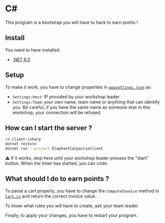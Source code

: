 # C#

This program is a bootstrap you will have to hack to earn points !

## Install

You need to have installed:

- [.NET 6.0](https://dotnet.microsoft.com/en-us/download/dotnet/6.0)

## Setup

To make it work, you have to change properties in [`appsettings.json`](./ElephantCarpaccioClient/appsettings.json) as:

- `Settings:Host`: IP provided by your workshop leader
- `Settings:Team`: your own name, team name or anything that can identify you. Be careful, if you have the same name as someone else in this workshop, your connection will be refused.

## How can I start the server ?

```sh
cd client-csharp
dotnet restore
dotnet run --project ElephantCarpaccioClient
```

:warning: If it works, stop here until your workshop leader presses the "start" button. When the timer has started, you can code.

## What should I do to earn points ?

To parse a cart properly, you have to change the `computeInvoice` method in [`Cart.cs`](./ElephantCarpaccioClient/Cart.cs) and return the correct invoice value.

To know what rules you will have to create, ask your team leader.

Finally, to apply your changes, you have to restart your program.
